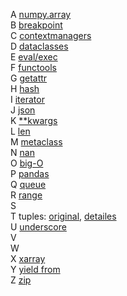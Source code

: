 A [numpy.array](./code_snippets/A_numpy_array.py)    
B [breakpoint](./code_snippets/B_breakpoint.py)    
C [contextmanagers](./code_snippets/C_contextmanagers.py)  
D [dataclasses](./code_snippets/D_dataclasses.py)  
E [eval/exec](./code_snippets/E_eval_exec.py)  
F [functools](./code_snippets/F_functools.py)  
G [getattr](./code_snippets/G_getattr.py)    
H [hash](./code_snippets/H_hash.py)    
I [iterator](./code_snippets/I_iterator.py)    
J [json](./code_snippets/J_json.py)    
K [\*\*kwargs](./code_snippets/K_kwargs.py)    
L [len](./code_snippets/L_len.py)  
M [metaclass](./code_snippets/M_metaclass.py)  
N [nan](./code_snippets/N_nan.py)    
O [big-O](./code_snippets/O_big_O.py)    
P [pandas](./code_snippets/P_pandas.py)    
Q [queue](./code_snippets/Q_queue.py)  
R [range](./code_snippets/R_range.py)    
S  
T tuples: [original](./code_snippets/T_tuple.py), [detailes](./code_snippets/T_tuple_edited.py)  
U [underscore](./code_snippets/U_underscore.py)  
V  
W  
X [xarray](./code_snippets/X_xarray.py)  
Y [yield from](./code_snippets/Y_yield_from.py)  
Z [zip](./code_snippets/Z_zip.py)    
